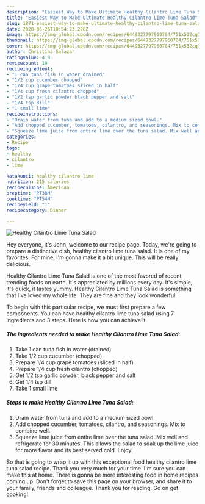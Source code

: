 ```yaml
---
description: "Easiest Way to Make Ultimate Healthy Cilantro Lime Tuna Salad"
title: "Easiest Way to Make Ultimate Healthy Cilantro Lime Tuna Salad"
slug: 1871-easiest-way-to-make-ultimate-healthy-cilantro-lime-tuna-salad
date: 2020-06-26T10:54:23.226Z
image: https://img-global.cpcdn.com/recipes/6449327797960704/751x532cq70/healthy-cilantro-lime-tuna-salad-recipe-main-photo.jpg
thumbnail: https://img-global.cpcdn.com/recipes/6449327797960704/751x532cq70/healthy-cilantro-lime-tuna-salad-recipe-main-photo.jpg
cover: https://img-global.cpcdn.com/recipes/6449327797960704/751x532cq70/healthy-cilantro-lime-tuna-salad-recipe-main-photo.jpg
author: Christina Salazar
ratingvalue: 4.9
reviewcount: 10
recipeingredient:
- "1 can tuna fish in water drained"
- "1/2 cup cucumber chopped"
- "1/4 cup grape tomatoes sliced in half"
- "1/4 cup fresh cilantro chopped"
- "1/2 tsp garlic powder black pepper and salt"
- "1/4 tsp dill"
- "1 small lime"
recipeinstructions:
- "Drain water from tuna and add to a medium sized bowl."
- "Add chopped cucumber, tomatoes, cilantro, and seasonings. Mix to combine well."
- "Squeeze lime juice from entire lime over the tuna salad. Mix well and refrigerate for 30 minutes. This allows the salad to soak up the lime juice for more flavor and its best served cold. Enjoy!"
categories:
- Recipe
tags:
- healthy
- cilantro
- lime

katakunci: healthy cilantro lime 
nutrition: 215 calories
recipecuisine: American
preptime: "PT38M"
cooktime: "PT54M"
recipeyield: "1"
recipecategory: Dinner

---
```



![Healthy Cilantro Lime Tuna Salad](https://img-global.cpcdn.com/recipes/6449327797960704/751x532cq70/healthy-cilantro-lime-tuna-salad-recipe-main-photo.jpg)

Hey everyone, it's John, welcome to our recipe page. Today, we're going to prepare a distinctive dish, healthy cilantro lime tuna salad. It is one of my favorites. For mine, I'm gonna make it a bit unique. This will be really delicious.



Healthy Cilantro Lime Tuna Salad is one of the most favored of recent trending foods on earth. It's appreciated by millions every day. It's simple, it's quick, it tastes yummy. Healthy Cilantro Lime Tuna Salad is something that I've loved my whole life. They are fine and they look wonderful.


To begin with this particular recipe, we must first prepare a few components. You can have healthy cilantro lime tuna salad using 7 ingredients and 3 steps. Here is how you can achieve it.

<!--inarticleads1-->

##### The ingredients needed to make Healthy Cilantro Lime Tuna Salad:

1. Take 1 can tuna fish in water (drained)
1. Take 1/2 cup cucumber (chopped)
1. Prepare 1/4 cup grape tomatoes (sliced in half)
1. Prepare 1/4 cup fresh cilantro (chopped)
1. Get 1/2 tsp garlic powder, black pepper and salt
1. Get 1/4 tsp dill
1. Take 1 small lime




<!--inarticleads2-->

##### Steps to make Healthy Cilantro Lime Tuna Salad:

1. Drain water from tuna and add to a medium sized bowl.
1. Add chopped cucumber, tomatoes, cilantro, and seasonings. Mix to combine well.
1. Squeeze lime juice from entire lime over the tuna salad. Mix well and refrigerate for 30 minutes. This allows the salad to soak up the lime juice for more flavor and its best served cold. Enjoy!




So that is going to wrap it up with this exceptional food healthy cilantro lime tuna salad recipe. Thank you very much for your time. I'm sure you can make this at home. There is gonna be more interesting food in home recipes coming up. Don't forget to save this page on your browser, and share it to your family, friends and colleague. Thank you for reading. Go on get cooking!
